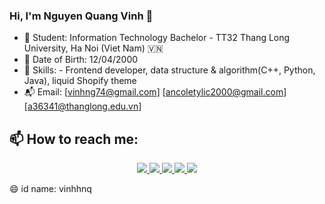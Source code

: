 ### Hi, I'm Nguyen Quang Vinh 👋

- 🔭 Student: Information Technology Bachelor - TT32 Thang Long University, Ha Noi (Viet Nam) 🇻🇳
- 🐼 Date of Birth: 12/04/2000 
- 👀 Skills: - Frontend developer, data structure & algorithm(C++, Python, Java), liquid Shopify theme
- 📬 Email: [vinhng74@gmail.com] [ancoletylic2000@gmail.com] [a36341@thanglong.edu.vn]
## 📫 How to reach me:
  <p align="center">
    <a href="https://www.linkedin.com/in/vinhnguyen2000/" target="Linkedin">
      <img src="https://img.icons8.com/fluent/48/000000/linkedin.png"/>
    </a>
    <a href="https://www.facebook.com/vinhnguyen1204" alt="Facebook">
      <img src="https://img.icons8.com/fluent/48/000000/facebook-new.png" target="_blank" />
    </a> 
    <a href="https://github.com/vinhhnq" alt="Github">
      <img src="https://img.icons8.com/fluent/48/000000/github.png"/>
    </a> 
    <a href = "https://www.instagram.com/nqv_12april/" alt = "Instagram">
      <img src="https://img.icons8.com/color/48/000000/instagram-new--v1.png"/>
    </a>
    <a href = "https://twitter.com/nqvinh2000" alt = "Twitter">
      <img src="https://img.icons8.com/color/48/000000/twitter--v1.png"/>
    </a>
  </p>
😄 id name: vinhhnq
